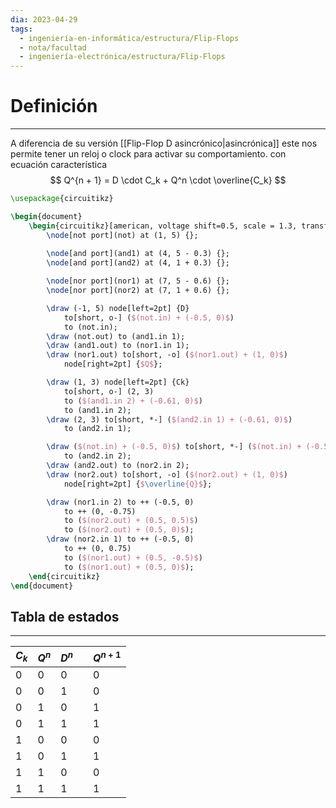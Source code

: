 ```yaml
---
dia: 2023-04-29
tags:
  - ingeniería-en-informática/estructura/Flip-Flops
  - nota/facultad
  - ingeniería-electrónica/estructura/Flip-Flops
---
```

# Definición
---
A diferencia de su versión [[Flip-Flop D asincrónico|asincrónica]] este nos permite tener un reloj o clock para activar su comportamiento. con ecuación característica $$ Q^{n + 1} = D \cdot C_k + Q^n \cdot \overline{C_k} $$
```tikz
\usepackage{circuitikz} 

\begin{document} 
	\begin{circuitikz}[american, voltage shift=0.5, scale = 1.3, transform shape, thick]
		\node[not port](not) at (1, 5) {};
		
		\node[and port](and1) at (4, 5 - 0.3) {};
		\node[and port](and2) at (4, 1 + 0.3) {};

		\node[nor port](nor1) at (7, 5 - 0.6) {};
		\node[nor port](nor2) at (7, 1 + 0.6) {};

		\draw (-1, 5) node[left=2pt] {D} 
			to[short, o-] ($(not.in) + (-0.5, 0)$)
			to (not.in);
		\draw (not.out) to (and1.in 1);
		\draw (and1.out) to (nor1.in 1);
		\draw (nor1.out) to[short, -o] ($(nor1.out) + (1, 0)$)
			node[right=2pt] {$Q$};

		\draw (1, 3) node[left=2pt] {Ck} 
			to[short, o-] (2, 3)
			to ($(and1.in 2) + (-0.61, 0)$)
			to (and1.in 2);
		\draw (2, 3) to[short, *-] ($(and2.in 1) + (-0.61, 0)$)
			to (and2.in 1);

		\draw ($(not.in) + (-0.5, 0)$) to[short, *-] ($(not.in) + (-0.5, -4)$)
			to (and2.in 2);
		\draw (and2.out) to (nor2.in 2);
		\draw (nor2.out) to[short, -o] ($(nor2.out) + (1, 0)$)
			node[right=2pt] {$\overline{Q}$};

		\draw (nor1.in 2) to ++ (-0.5, 0)
			to ++ (0, -0.75)
			to ($(nor2.out) + (0.5, 0.5)$)
			to ($(nor2.out) + (0.5, 0)$);
		\draw (nor2.in 1) to ++ (-0.5, 0)
			to ++ (0, 0.75)
			to ($(nor1.out) + (0.5, -0.5)$)
			to ($(nor1.out) + (0.5, 0)$);
	\end{circuitikz}
\end{document}
```


## Tabla de estados
---

| $C_k$ | $Q^n$ | $D^n$ |     | $Q^{n+1}$ |
| ----- | ----- | ----- | --- | --------- |
| 0     | 0     | 0     |     | 0         |
| 0     | 0     | 1     |     | 0         |
| 0     | 1     | 0     |     | 1         |
| 0     | 1     | 1     |     | 1         |
| 1     | 0     | 0     |     | 0         |
| 1     | 0     | 1     |     | 1         |
| 1     | 1     | 0     |     | 0         |
| 1     | 1     | 1     |     | 1          |
